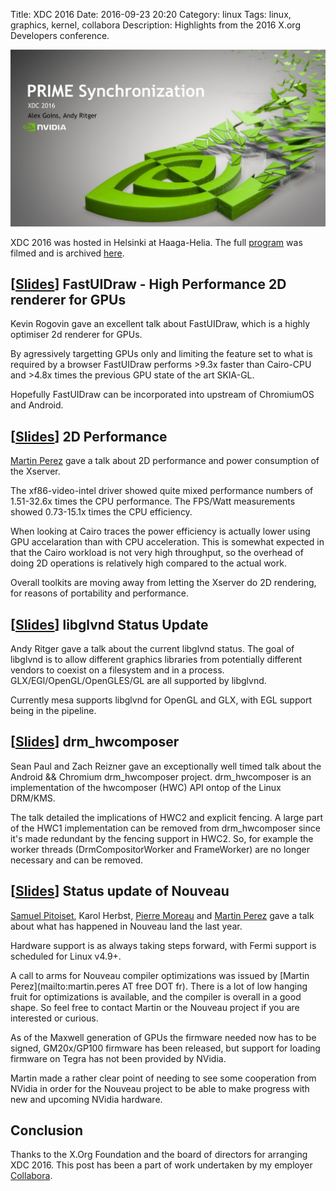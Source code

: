 Title: XDC 2016
Date: 2016-09-23 20:20
Category: linux
Tags: linux, graphics, kernel, collabora
Description: Highlights from the 2016 X.org Developers conference.

![Alt text](images/2016-09-23_xdc_2016.jpg "XDC 2016")

XDC 2016 was hosted in Helsinki at Haaga-Helia.
The full [program](https://www.x.org/wiki/Events/XDC2016/Program/) was filmed and is archived [here](https://www.youtube.com/channel/UCXlH5v1PkEhjzLFTUTm_U7g/videos).


## [[Slides](files/2016-09-23/xdc-2016-fast_ui_draw.pdf)] FastUIDraw - High Performance 2D renderer for GPUs
Kevin Rogovin gave an excellent talk about FastUIDraw, which is a highly optimiser 2d renderer for GPUs.

By agressively targetting GPUs only and limiting the feature set to what is required by a browser FastUIDraw performs >9.3x faster than Cairo-CPU and >4.8x times the previous GPU state of the art SKIA-GL.

Hopefully FastUIDraw can be incorporated into upstream of ChromiumOS and Android.


## [[Slides](files/2016-09-23/xdc-2016_2d_perf.pdf)] 2D Performance
[Martin Perez](http://phd.mupuf.org/) gave a talk about 2D performance and power consumption of the Xserver.

The xf86-video-intel driver showed quite mixed performance numbers of 1.51-32.6x times the CPU performance.
The FPS/Watt measurements showed 0.73-15.1x times the CPU efficiency.

When looking at Cairo traces the power efficiency is actually lower using GPU accelaration than with CPU acceleration.
This is somewhat expected in that the Cairo workload is not very high throughput, so the overhead of doing 2D operations is relatively high compared to the actual work.

Overall toolkits are moving away from letting the Xserver do 2D rendering, for reasons of portability and performance.


## [[Slides](files/2016-09-23/xdc-2016-glvnd-status.pdf)] libglvnd Status Update
Andy Ritger gave a talk about the current libglvnd status.
The goal of libglvnd is to allow different graphics libraries from potentially different vendors to coexist on a filesystem and in a process.
GLX/EGl/OpenGL/OpenGLES/GL are all supported by libglvnd.

Currently mesa supports libglvnd for OpenGL and GLX, with EGL support being in the pipeline.


## [[Slides](files/2016-09-23/xdc-2016-drm_hwcomposer.pdf)] drm_hwcomposer
Sean Paul and Zach Reizner gave an exceptionally well timed talk about the Android && Chromium drm_hwcomposer project.
drm_hwcomposer is an implementation of the hwcomposer (HWC) API ontop of the Linux DRM/KMS.

The talk detailed the implications of HWC2 and explicit fencing.
A large part of the HWC1 implementation can be removed from drm_hwcomposer since it's made redundant by the fencing support in HWC2.
So, for example the worker threads (DrmCompositorWorker and FrameWorker) are no longer necessary and can be removed.


## [[Slides](files/2016-09-23/xdc-2016-nouveau_update.pdf)] Status update of Nouveau
[Samuel Pitoiset](https://hakzsam.wordpress.com/), Karol Herbst, [Pierre Moreau](https://twitter.com/kurtelborgpm) and [Martin Perez](http://phd.mupuf.org/) gave a talk about what has happened in Nouveau land the last year.

Hardware support is as always taking steps forward, with Fermi support is scheduled for Linux v4.9+.

A call to arms for Nouveau compiler optimizations was issued by [Martin Perez](mailto:martin.peres AT free DOT fr).
There is a lot of low hanging fruit for optimizations is available, and the compiler is overall in a good shape.
So feel free to contact Martin or the Nouveau project if you are interested or curious.

As of the Maxwell generation of GPUs the firmware needed now has to be signed, GM20x/GP100 firmware has been released, but support for loading firmware on Tegra has not been provided by NVidia.

Martin made a rather clear point of needing to see some cooperation from NVidia in order for the Nouveau project to be able to make progress with new and upcoming NVidia hardware.


## Conclusion
Thanks to the X.Org Foundation and the board of directors for arranging XDC 2016.
This post has been a part of work undertaken by my employer [Collabora](http://www.collabora.com).
